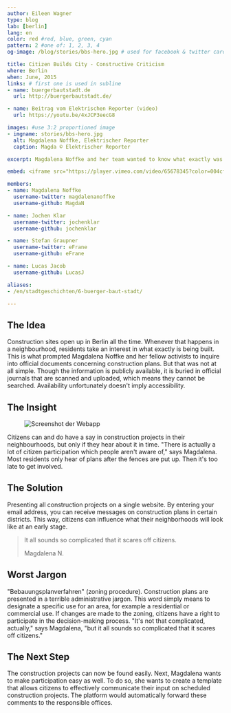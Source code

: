 ```yaml
---
author: Eileen Wagner
type: blog
lab: [berlin]
lang: en
color: red #red, blue, green, cyan
pattern: 2 #one of: 1, 2, 3, 4
og-image: /blog/stories/bbs-hero.jpg # used for facebook & twitter card

title: Citizen Builds City - Constructive Criticism
where: Berlin
when: June, 2015
links: # first one is used in subline
- name: buergerbautstadt.de
  url: http://buergerbautstadt.de/

- name: Beitrag vom Elektrischen Reporter (video)
  url: https://youtu.be/4xJCP3eecG8

images: #use 3:2 proportioned image
- imgname: stories/bbs-hero.jpg
  alt: Magdalena Noffke, Elektrischer Reporter
  caption: Magda © Elektrischer Reporter

excerpt: Magdalena Noffke and her team wanted to know what exactly was being built in their neighbourhood. Though the information is public, it isn't easily accessible. So they created a website that showed all construction plans for Berlin. Pretty neat, we think!

embed: <iframe src="https://player.vimeo.com/video/65678345?color=004cff&title=0&byline=0&portrait=0" width="610" height="343" frameborder="0" webkitallowfullscreen mozallowfullscreen allowfullscreen></iframe>

members:
- name: Magdalena Noffke
  username-twitter: magdalenanoffke
  username-github: MagdaN

- name: Jochen Klar
  username-twitter: jochenklar
  username-github: jochenklar

- name: Stefan Graupner
  username-twitter: eFrane
  username-github: eFrane

- name: Lucas Jacob
  username-github: LucasJ

aliases:
- /en/stadtgeschichten/6-buerger-baut-stadt/

---
```

## The Idea
Construction sites open up in Berlin all the time. Whenever that happens in a neighbourhood, residents take an interest in what exactly is being built. This is what prompted Magdalena Noffke and her fellow activists to inquire into official documents concerning construction plans. But that was not at all simple. Though the information is publicly available, it is buried in official journals that are scanned and uploaded, which means they cannot be searched. Availability unfortunately doesn't imply accessibility.

## The Insight

<figure class="landscape right">
  <img src="/blog/stories/bbs-screenshot.png" alt="Screenshot der Webapp" >
</figure>

Citizens can and do have a say in construction projects in their neighbourhoods, but only if they hear about it in time. "There is actually a lot of citizen participation which people aren't aware of," says Magdalena. Most residents only hear of plans after the fences are put up. Then it's too late to get involved.

## The Solution
Presenting all construction projects on a single website. By entering your email address, you can receive messages on construction plans in certain districts. This way, citizens can influence what their neighborhoods will look like at an early stage.

<blockquote>
  <p>It all sounds so complicated that it scares off citizens.</p>
  <footer>Magdalena N.</footer>
</blockquote>

## Worst Jargon
"Bebauungsplanverfahren" (zoning procedure). Construction plans are presented in a terrible administrative jargon. This word simply means to designate a specific use for an area, for example a residential or commercial use. If changes are made to the zoning, citizens have a right to participate in the decision-making process. "It's not that complicated, actually," says Magdalena, "but it all sounds so complicated that it scares off citizens."

## The Next Step
The construction projects can now be found easily. Next, Magdalena wants to make participation easy as well. To do so, she wants to create a template that allows citizens to effectively communicate their input on scheduled construction projects. The platform would automatically forward these comments to the responsible offices.
